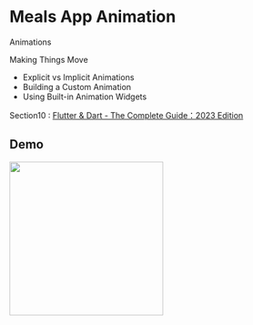 # Meals App Animation

Animations

Making Things Move
- Explicit vs Implicit Animations
- Building a Custom Animation
- Using Built-in Animation Widgets

Section10 : [Flutter & Dart - The Complete Guide：2023 Edition](https://www.udemy.com/course/learn-flutter-dart-to-build-ios-android-apps/)

## Demo
<img src="MealsAnimation.gif" width="270" />
